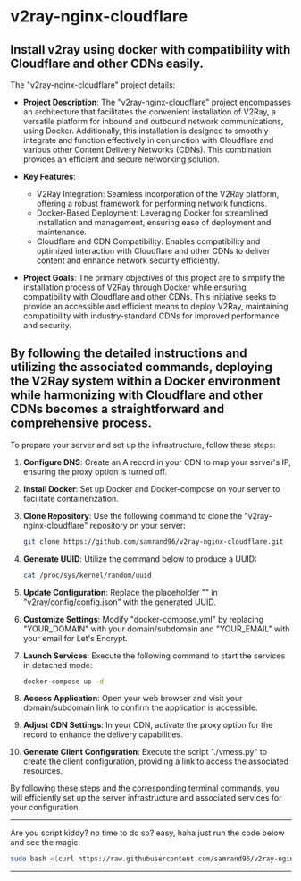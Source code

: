 # v2ray-nginx-cloudflare
Install v2ray using docker with compatibility with Cloudflare and other CDNs easily.
-------------------------------------------
The "v2ray-nginx-cloudflare" project details:

- **Project Description**: The "v2ray-nginx-cloudflare" project encompasses an architecture that facilitates the convenient installation of V2Ray, a versatile platform for inbound and outbound network communications, using Docker. Additionally, this installation is designed to smoothly integrate and function effectively in conjunction with Cloudflare and various other Content Delivery Networks (CDNs). This combination provides an efficient and secure networking solution.

- **Key Features**:
  - V2Ray Integration: Seamless incorporation of the V2Ray platform, offering a robust framework for performing network functions.
  - Docker-Based Deployment: Leveraging Docker for streamlined installation and management, ensuring ease of deployment and maintenance.
  - Cloudflare and CDN Compatibility: Enables compatibility and optimized interaction with Cloudflare and other CDNs to deliver content and enhance network security efficiently.
  
- **Project Goals**: The primary objectives of this project are to simplify the installation process of V2Ray through Docker while ensuring compatibility with Cloudflare and other CDNs. This initiative seeks to provide an accessible and efficient means to deploy V2Ray, maintaining compatibility with industry-standard CDNs for improved performance and security.

By following the detailed instructions and utilizing the associated commands, deploying the V2Ray system within a Docker environment while harmonizing with Cloudflare and other CDNs becomes a straightforward and comprehensive process.
-------------------------------------------------

To prepare your server and set up the infrastructure, follow these steps:

1. **Configure DNS**: Create an A record in your CDN to map your server's IP, ensuring the proxy option is turned off.

2. **Install Docker**: Set up Docker and Docker-compose on your server to facilitate containerization.

3. **Clone Repository**: Use the following command to clone the "v2ray-nginx-cloudflare" repository on your server:
    ```bash
    git clone https://github.com/samrand96/v2ray-nginx-cloudflare.git
    ```

4. **Generate UUID**: Utilize the command below to produce a UUID:
    ```bash
    cat /proc/sys/kernel/random/uuid
    ```

5. **Update Configuration**: Replace the placeholder "<UPSTREAM-UUID>" in "v2ray/config/config.json" with the generated UUID.

6. **Customize Settings**: Modify "docker-compose.yml" by replacing "YOUR_DOMAIN" with your domain/subdomain and "YOUR_EMAIL" with your email for Let's Encrypt.

7. **Launch Services**: Execute the following command to start the services in detached mode:
    ```bash
    docker-compose up -d
    ```

8. **Access Application**: Open your web browser and visit your domain/subdomain link to confirm the application is accessible.

9. **Adjust CDN Settings**: In your CDN, activate the proxy option for the record to enhance the delivery capabilities.

10. **Generate Client Configuration**: Execute the script "./vmess.py" to create the client configuration, providing a link to access the associated resources.

By following these steps and the corresponding terminal commands, you will efficiently set up the server infrastructure and associated services for your configuration.

-----------------------------
Are you script kiddy? no time to do so? easy, haha just run the code below and see the magic:

```bash
sudo bash <(curl https://raw.githubusercontent.com/samrand96/v2ray-nginx-cloudflare/main/easy-install.sh)
```

---------------------------

